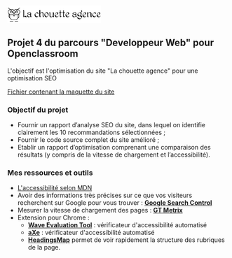 <img src="img/la-chouette-agence.png" alt="La chouette agence" height="40">
<h2>Projet 4 du parcours "Developpeur Web" pour Openclassroom</h2>
<p>L'objectif est l'optimisation du site "La chouette agence" pour une optimisation SEO<br>

<a href="https://s3-eu-west-1.amazonaws.com/course.oc-static.com/projects/GEN_integrateur_web_P4/Starting+website.zip" target="_blank">Fichier contenant la maquette du site</a></p>


<h3>Objectif du projet</h3>

<ul>
<li>Fournir un rapport d’analyse SEO du site, dans lequel on identifie clairement les 10 recommandations sélectionnées ;</li>
<li>Fournir le code source complet du site amélioré ;</li>
<li>Etablir un rapport d’optimisation comprenant une comparaison des résultats (y compris de la vitesse de chargement et l’accessibilité).</li>
</ul>


<h3>Mes ressources et outils</h3>

<ul>
<li><a href="https://developer.mozilla.org/fr/docs/Web/Accessibility/Mobile_accessibility_checklist" target="_blank">L'accessibilité selon MDN</a></li>
<li>Avoir des informations très précises sur ce que vos visiteurs recherchent sur Google pour vous trouver : <a href="https://search.google.com/search-console/welcome?hl=fr&utm_source=wmx&utm_medium=deprecation-pane&utm_content=home" target="_blank"><strong>Google Search Control</strong></a></li>
<li>Mesurer la vitesse de chargement des pages : <a href="https://gtmetrix.com/" target="_blank"><strong>GT Metrix</strong></a></li>
<li>Extension pour Chrome :
<ul>
<li><a href="https://chrome.google.com/webstore/detail/wave-evaluation-tool/jbbplnpkjmmeebjpijfedlgcdilocofh" target="_blank"><strong>Wave Evaluation Tool</strong></a> : vérificateur d'accessibilité automatisé</li>
<li><a href="https://chrome.google.com/webstore/detail/axe-devtools-web-accessib/lhdoppojpmngadmnindnejefpokejbdd/related" target="_blank"><strong>aXe</strong></a> : vérificateur d'accessibilité automatisé</li>
<li><a href="https://chrome.google.com/webstore/detail/headingsmap/flbjommegcjonpdmenkdiocclhjacmbi/related" target="_blank"><strong>HeadingsMap</strong></a> permet de voir rapidement la structure des rubriques de la page.</li>
</ul>
</li>
</ul>


